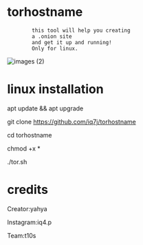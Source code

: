 # torhostname

            this tool will help you creating
            a .onion site
            and get it up and running!
            Only for linux.
![images (2)](https://user-images.githubusercontent.com/79198231/117978975-1a436980-b33b-11eb-8854-caaf5ac150dc.jpeg)

# linux  installation 

apt update && apt upgrade

git clone https://github.com/iq7j/torhostname

cd torhostname

chmod +x *

./tor.sh
        

# credits
Creator:yahya

Instagram:iq4.p 

Team:t10s  
